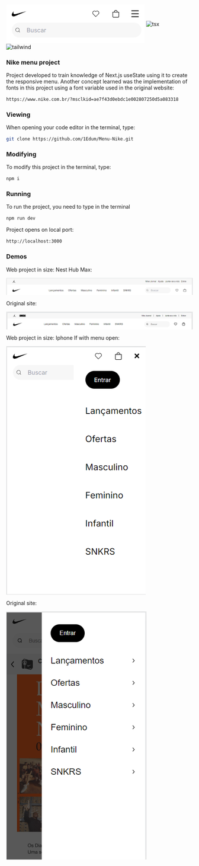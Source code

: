 <img align="center" alt="preview project" src="https://github.com/1Edum/Menu-Nike/blob/main/src/img/preview01.png" />

<img align="center" alt="tsx" class="boder-button:solid black 2px" src="https://img.shields.io/badge/TypeScript-007ACC?style=for-the-badge&logo=typescript&logoColor=white" />
<div class="display:flex">
<img align="center" alt="tailwind" class="boder-button:solid black 2px" src="https://img.shields.io/badge/Tailwind_CSS-38B2AC?style=for-the-badge&logo=tailwind-css&logoColor=white" />
</div>


### Nike menu project

Project developed to train knowledge of Next.js useState using it to create the responsive menu. Another concept learned was the implementation of fonts in this project using a font variable used in the original website:

```bash
https://www.nike.com.br/?msclkid=ae7f43d0ebdc1e002807250d5a083318
```

### Viewing

When opening your code editor in the terminal, type:

```bash
git clone https://github.com/1Edum/Menu-Nike.git
```

### Modifying

To modify this project in the terminal, type:

```bash
npm i
```

### Running

To run the project, you need to type in the terminal

```bash
npm run dev
```

Project opens on local port:

```bash
http://localhost:3000
```

### Demos

Web project in size: Nest Hub Max:

<img align="center" alt="preview image" class="boder-button:solid black 2px" src="https://github.com/1Edum/Menu-Nike/blob/main/src/img/preview02.png" />

Original site:

<img align="center" alt="preview image" class="boder-button:solid black 2px" src="https://github.com/1Edum/Menu-Nike/blob/main/src/img/preview02_origin.png" />

Web project in size: Iphone If with menu open:


<img align="center" alt="preview image" class="boder-button:solid black 2px" src="https://github.com/1Edum/Menu-Nike/blob/main/src/img/preview03.png" />

Original site:

<img align="center" alt="preview image" class="boder-button:solid black 2px" src="https://github.com/1Edum/Menu-Nike/blob/main/src/img/preview03_origin.png" />